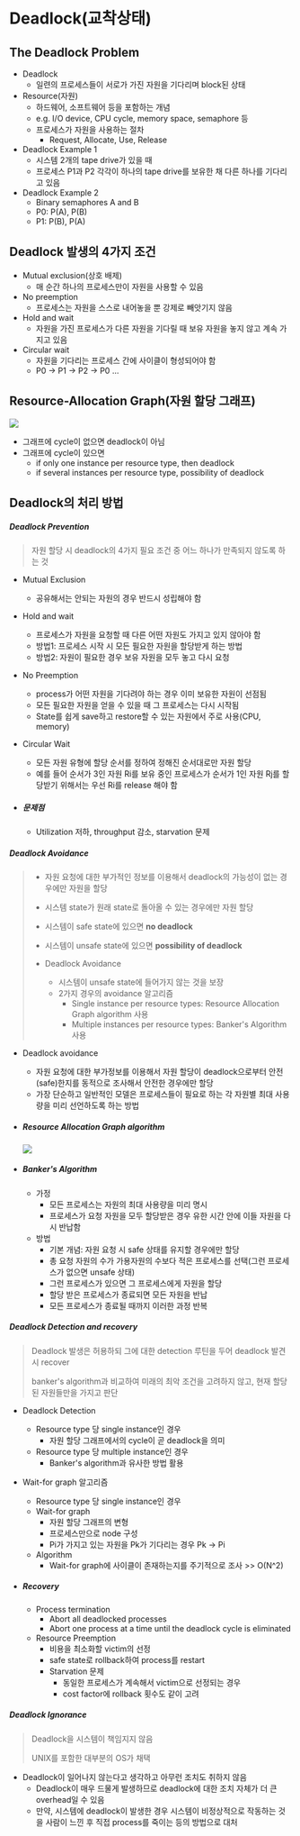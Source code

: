 # Deadlock(교착상태)



## The Deadlock Problem

- Deadlock
  - 일련의 프로세스들이 서로가 가진 자원을 기다리며 block된 상태
- Resource(자원)
  - 하드웨어, 소프트웨어 등을 포함하는 개념
  - e.g. I/O device, CPU cycle, memory space, semaphore 등
  - 프로세스가 자원을 사용하는 절차
    - Request, Allocate, Use, Release
- Deadlock Example 1
  - 시스템 2개의 tape drive가 있을 때
  - 프로세스 P1과 P2 각각이 하나의 tape drive를 보유한 채 다른 하나를 기다리고 있음
- Deadlock Example 2
  - Binary semaphores A and B
  - P0: P(A), P(B)
  - P1: P(B), P(A)



## Deadlock 발생의 4가지 조건

- Mutual exclusion(상호 배제)
  - 매 순간 하나의 프로세스만이 자원을 사용할 수 있음
- No preemption
  - 프로세스는 자원을 스스로 내어놓을 뿐 강제로 빼앗기지 않음
- Hold and wait
  - 자원을 가진 프로세스가 다른 자원을 기다릴 때 보유 자원을 놓지 않고 계속 가지고 있음
- Circular wait
  - 자원을 기다리는 프로세스 간에 사이클이 형성되어야 함
  - P0 -> P1 -> P2 -> P0 ...



## Resource-Allocation Graph(자원 할당 그래프)

![](./src/resource-allocation-graph.png)

- 그래프에 cycle이 없으면 deadlock이 아님
- 그래프에 cycle이 있으면
  - if only one instance per resource type, then deadlock
  - if several instances per resource type, possibility of deadlock



## Deadlock의 처리 방법

##### Deadlock Prevention

> 자원 할당 시 deadlock의 4가지 필요 조건 중 어느 하나가 만족되지 않도록 하는 것

- Mutual Exclusion

  - 공유해서는 안되는 자원의 경우 반드시 성립해야 함

- Hold and wait

  - 프로세스가 자원을 요청할 때 다른 어떤 자원도 가지고 있지 않아야 함
  - 방법1: 프로세스 시작 시 모든 필요한 자원을 할당받게 하는 방법
  - 방법2: 자원이 필요한 경우 보유 자원을 모두 놓고 다시 요청

- No Preemption

  - process가 어떤 자원을 기다려야 하는 경우 이미 보유한 자원이 선점됨
  - 모든 필요한 자원을 얻을 수 있을 때 그 프로세스는 다시 시작됨
  - State를 쉽게 save하고 restore할 수 있는 자원에서 주로 사용(CPU, memory)

- Circular Wait

  - 모든 자원 유형에 할당 순서를 정하여 정해진 순서대로만 자원 할당
  - 예를 들어 순서가 3인 자원 Ri를 보유 중인 프로세스가 순서가 1인 자원 Rj를 할당받기 위해서는 우선 Ri를 release 해야 함

- ##### 문제점

  - Utilization 저하, throughput 감소, starvation 문제



##### Deadlock Avoidance

> - 자원 요청에 대한 부가적인 정보를 이용해서 deadlock의 가능성이 없는 경우에만 자원을 할당
>
> - 시스템 state가 원래 state로 돌아올 수 있는 경우에만 자원 할당
>
> - 시스템이 safe state에 있으면 <b>no deadlock</b>
> - 시스템이 unsafe state에 있으면 <b>possibility of deadlock</b>
> - Deadlock Avoidance
>   - 시스템이 unsafe state에 들어가지 않는 것을 보장
>   - 2가지 경우의 avoidance 알고리즘
>     - Single instance per resource types: Resource Allocation Graph algorithm 사용
>     - Multiple instances per resource types: Banker's Algorithm 사용

- Deadlock avoidance

  - 자원 요청에 대한 부가정보를 이용해서 자원 할당이 deadlock으로부터 안전(safe)한지를 동적으로 조사해서 안전한 경우에만 할당
  - 가장 단순하고 일반적인 모델은 프로세스들이 필요로 하는 각 자원별 최대 사용량을 미리 선언하도록 하는 방법

- ##### Resource Allocation Graph algorithm

  ![](./src/resource-allocation-graph-algorithm.png)

- ##### Banker's Algorithm

  - 가정
    - 모든 프로세스는 자원의 최대 사용량을 미리 명시
    - 프로세스가 요청 자원을 모두 할당받은 경우 유한 시간 안에 이들 자원을 다시 반납함
  - 방법
    - 기본 개념: 자원 요청 시 safe 상태를 유지할 경우에만 할당
    - 총 요청 자원의 수가 가용자원의 수보다 적은 프로세스를 선택(그런 프로세스가 없으면 unsafe 상태)
    - 그런 프로세스가 있으면 그 프로세스에게 자원을 할당
    - 할당 받은 프로세스가 종료되면 모든 자원을 반납
    - 모든 프로세스가 종료될 때까지 이러한 과정 반복



##### Deadlock Detection and recovery

> Deadlock 발생은 허용하되 그에 대한 detection 루틴을 두어 deadlock 발견 시 recover
>
> banker's algorithm과 비교하여 미래의 최악 조건을 고려하지 않고, 현재 할당된 자원들만을 가지고 판단

- Deadlock Detection
  - Resource type 당 single instance인 경우
    - 자원 할당 그래프에서의 cycle이 곧 deadlock을 의미
  - Resource type 당 multiple instance인 경우
    - Banker's algorithm과 유사한 방법 활용

- Wait-for graph 알고리즘

  - Resource type 당 single instance인 경우
  - Wait-for graph
    - 자원 할당 그래프의 변형
    - 프로세스만으로 node 구성
    - Pi가 가지고 있는 자원을 Pk가 기다리는 경우 Pk -> Pi
  - Algorithm
    - Wait-for graph에 사이클이 존재하는지를 주기적으로 조사 >> O(N^2)

- ##### Recovery

  - Process termination
    - Abort all deadlocked processes
    - Abort one process at a time until the deadlock cycle is eliminated
  - Resource Preemption
    - 비용을 최소화할 victim의 선정
    - safe state로 rollback하여 process를 restart
    - Starvation 문제
      - 동일한 프로세스가 계속해서 victim으로 선정되는 경우
      - cost factor에 rollback 횟수도 같이 고려



##### Deadlock Ignorance

> Deadlock을 시스템이 책임지지 않음
>
> UNIX를 포함한 대부분의 OS가 채택

- Deadlock이 일어나지 않는다고 생각하고 아무런 조치도 취하지 않음
  - Deadlock이 매우 드물게 발생하므로 deadlock에 대한 조치 자체가 더 큰 overhead일 수 있음
  - 만약, 시스템에 deadlock이 발생한 경우 시스템이 비정상적으로 작동하는 것을 사람이 느낀 후 직접 process를 죽이는 등의 방법으로 대처